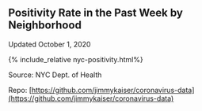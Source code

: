 ## Positivity Rate in the Past Week by Neighborhood

Updated October 1, 2020

{% include_relative nyc-positivity.html%}

Source: NYC Dept. of Health

Repo: [https://github.com/jimmykaiser/coronavirus-data](https://github.com/jimmykaiser/coronavirus-data)